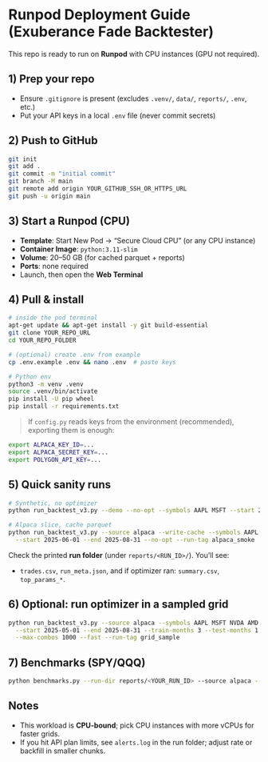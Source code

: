 # Runpod Deployment Guide (Exuberance Fade Backtester)

This repo is ready to run on **Runpod** with CPU instances (GPU not required).

## 1) Prep your repo
- Ensure `.gitignore` is present (excludes `.venv/`, `data/`, `reports/`, `.env`, etc.)
- Put your API keys in a local `.env` file (never commit secrets)

## 2) Push to GitHub
```bash
git init
git add .
git commit -m "initial commit"
git branch -M main
git remote add origin YOUR_GITHUB_SSH_OR_HTTPS_URL
git push -u origin main
```

## 3) Start a Runpod (CPU)
- **Template**: Start New Pod → “Secure Cloud CPU” (or any CPU instance)
- **Container Image**: `python:3.11-slim`
- **Volume**: 20–50 GB (for cached parquet + reports)
- **Ports**: none required
- Launch, then open the **Web Terminal**

## 4) Pull & install
```bash
# inside the pod terminal
apt-get update && apt-get install -y git build-essential
git clone YOUR_REPO_URL
cd YOUR_REPO_FOLDER

# (optional) create .env from example
cp .env.example .env && nano .env  # paste keys

# Python env
python3 -m venv .venv
source .venv/bin/activate
pip install -U pip wheel
pip install -r requirements.txt
```

> If `config.py` reads keys from the environment (recommended), exporting them is enough:
```bash
export ALPACA_KEY_ID=...
export ALPACA_SECRET_KEY=...
export POLYGON_API_KEY=...
```

## 5) Quick sanity runs
```bash
# Synthetic, no optimizer
python run_backtest_v3.py --demo --no-opt --symbols AAPL MSFT --start 2025-07-01 --end 2025-08-31 --run-tag demo

# Alpaca slice, cache parquet
python run_backtest_v3.py --source alpaca --write-cache --symbols AAPL MSFT NVDA AMD TSLA \
  --start 2025-06-01 --end 2025-08-31 --no-opt --run-tag alpaca_smoke
```

Check the printed **run folder** (under `reports/<RUN_ID>/`). You’ll see:
- `trades.csv`, `run_meta.json`, and if optimizer ran: `summary.csv`, `top_params_*`.

## 6) Optional: run optimizer in a sampled grid
```bash
python run_backtest_v3.py --source alpaca --symbols AAPL MSFT NVDA AMD TSLA \
  --start 2025-05-01 --end 2025-08-31 --train-months 3 --test-months 1 \
  --max-combos 1000 --fast --run-tag grid_sample
```

## 7) Benchmarks (SPY/QQQ)
```bash
python benchmarks.py --run-dir reports/<YOUR_RUN_ID> --source alpaca --start 2025-06-01 --end 2025-08-31
```

## Notes
- This workload is **CPU-bound**; pick CPU instances with more vCPUs for faster grids.
- If you hit API plan limits, see `alerts.log` in the run folder; adjust rate or backfill in smaller chunks.
